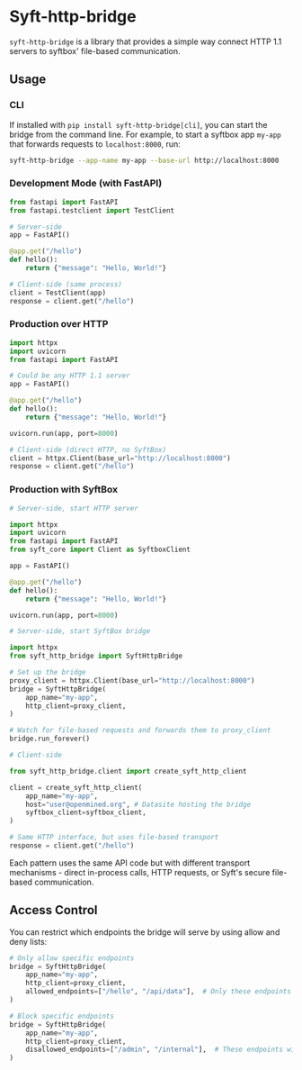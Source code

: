 # Syft-http-bridge

`syft-http-bridge` is a library that provides a simple way connect HTTP 1.1 servers to syftbox' file-based communication.


## Usage

### CLI
If installed with `pip install syft-http-bridge[cli]`, you can start the bridge from the command line. 
For example, to start a syftbox app `my-app` that forwards requests to `localhost:8000`, run:

```bash
syft-http-bridge --app-name my-app --base-url http://localhost:8000
```

### Development Mode (with FastAPI)
```python
from fastapi import FastAPI
from fastapi.testclient import TestClient

# Server-side
app = FastAPI()

@app.get("/hello")  
def hello():
    return {"message": "Hello, World!"}

# Client-side (same process)
client = TestClient(app)
response = client.get("/hello")
```

### Production over HTTP
```python
import httpx
import uvicorn
from fastapi import FastAPI

# Could be any HTTP 1.1 server
app = FastAPI()

@app.get("/hello")
def hello():
    return {"message": "Hello, World!"}

uvicorn.run(app, port=8000)
```

```python
# Client-side (direct HTTP, no SyftBox)
client = httpx.Client(base_url="http://localhost:8000")
response = client.get("/hello")
```

### Production with SyftBox
```python
# Server-side, start HTTP server

import httpx
import uvicorn
from fastapi import FastAPI
from syft_core import Client as SyftboxClient

app = FastAPI()

@app.get("/hello")
def hello():
    return {"message": "Hello, World!"}

uvicorn.run(app, port=8000)
```

```python
# Server-side, start SyftBox bridge

import httpx
from syft_http_bridge import SyftHttpBridge

# Set up the bridge
proxy_client = httpx.Client(base_url="http://localhost:8000")
bridge = SyftHttpBridge(
    app_name="my-app",
    http_client=proxy_client,
)

# Watch for file-based requests and forwards them to proxy_client
bridge.run_forever()
```

```python
# Client-side

from syft_http_bridge.client import create_syft_http_client

client = create_syft_http_client(
    app_name="my-app",
    host="user@openmined.org", # Datasite hosting the bridge
    syftbox_client=syftbox_client,
)

# Same HTTP interface, but uses file-based transport
response = client.get("/hello")
```

Each pattern uses the same API code but with different transport mechanisms - direct in-process calls, HTTP requests, or Syft's secure file-based communication.

## Access Control

You can restrict which endpoints the bridge will serve by using allow and deny lists:

```python
# Only allow specific endpoints
bridge = SyftHttpBridge(
    app_name="my-app",
    http_client=proxy_client,
    allowed_endpoints=["/hello", "/api/data"],  # Only these endpoints will be accessible
)

# Block specific endpoints
bridge = SyftHttpBridge(
    app_name="my-app",
    http_client=proxy_client,
    disallowed_endpoints=["/admin", "/internal"],  # These endpoints will be blocked
)